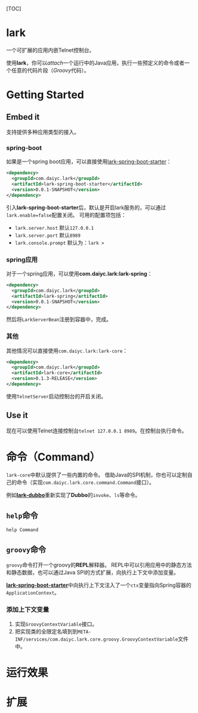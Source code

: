 [TOC]

# lark
一个可扩展的应用内嵌Telnet控制台。

使用**lark**，你可以*attach*一个运行中的Java应用，执行一些预定义的命令或者一个任意的代码片段（*Groovy*代码）。

# Getting Started

## Embed it

支持提供多种应用类型的接入。

### spring-boot

如果是一个spring boot应用，可以直接使用[lark-spring-boot-starter](https://github.com/icday/lark-extensions/tree/master/lark-spring-boot-starter)：
```xml
<dependency>
  <groupId>com.daiyc.lark</groupId>
  <artifactId>lark-spring-boot-starter</artifactId>
  <version>0.0.1-SNAPSHOT</version>
</dependency>
```

引入**lark-spring-boot-starter**后，默认是开启lark服务的，可以通过`lark.enable=false`配置关闭。
可用的配置项包括：
- `lark.server.host` 默认`127.0.0.1`
- `lark.server.port` 默认`8989`
- `lark.console.prompt` 默认为：`lark > `

### spring应用

对于一个spring应用，可以使用**com.daiyc.lark:lark-spring**：

```xml
<dependency>
  <groupId>com.daiyc.lark</groupId>
  <artifactId>lark-spring</artifactId>
  <version>0.0.1-SNAPSHOT</version>
</dependency>
```

然后将`LarkServerBean`注册到容器中，完成。

### 其他
其他情况可以直接使用`com.daiyc.lark:lark-core`：
```xml
<dependency>
  <groupId>com.daiyc.lark</groupId>
  <artifactId>lark-core</artifactId>
  <version>0.1.3-RELEASE</version>
</dependency>
```
使用`TelnetServer`启动控制台的开启关闭。

## Use it

现在可以使用Telnet连接控制台`telnet 127.0.0.1 8989`。在控制台执行命令。

# 命令（Command）

`lark-core`中默认提供了一些内置的命令。
借助Java的SPI机制，你也可以定制自己的命令（实现`com.daiyc.lark.core.command.Command`接口）。

例如[**lark-dubbo**](https://github.com/icday/lark-extensions/tree/master/lark-dubbo)重新实现了**Dubbo**的`invoke`、`ls`等命令。

## `help`命令

`help Command`

## `groovy`命令

`groovy`命令打开一个groovy的**REPL**解释器。
REPL中可以引用应用中的静态方法和静态数据，也可以通过Java SPI的方式扩展，向执行上下文中添加变量。

[**lark-spring-boot-starter**](https://github.com/icday/lark-extensions/tree/master/lark-spring-boot-starter)中向执行上下文注入了一个`ctx`变量指向Spring容器的`ApplicationContext`。

### 添加上下文变量

1. 实现`GroovyContextVariable`接口。
2. 把实现类的全限定名填到到`META-INF/services/com.daiyc.lark.core.groovy.GroovyContextVariable`文件中。

# 运行效果

# 扩展